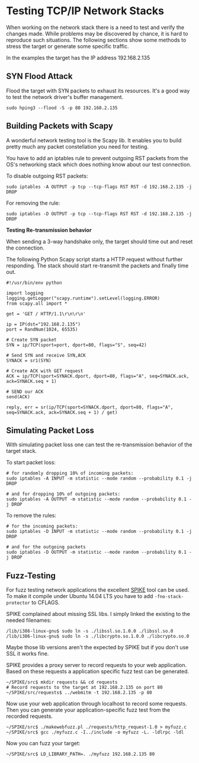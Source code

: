 Testing TCP/IP Network Stacks
=============================

When working on the network stack there is a need to test and verify the
changes made. While problems may be discovered by chance, it is hard to
reproduce such situations. The following sections show some methods to
stress the target or generate some specific traffic.

In the examples the target has the IP address 192.168.2.135

SYN Flood Attack
----------------

Flood the target with SYN packets to exhaust its resources. It\'s a good
way to test the network driver\'s buffer management.

``` {.bash}
sudo hping3 --flood -S -p 80 192.168.2.135
```

Building Packets with Scapy
---------------------------

A wonderful network testing tool is the Scapy lib. It enables you to
build pretty much any packet constellation you need for testing.

You have to add an iptables rule to prevent outgoing RST packets from
the OS\'s networking stack which does nothing know about our test
connection.

To disable outgoing RST packets:

``` {.bash}
sudo iptables -A OUTPUT -p tcp --tcp-flags RST RST -d 192.168.2.135 -j DROP
```

For removing the rule:

``` {.bash}
sudo iptables -D OUTPUT -p tcp --tcp-flags RST RST -d 192.168.2.135 -j DROP
```

**Testing Re-transmission behavior**

When sending a 3-way handshake only, the target should time out and
reset the connection.

The following Python Scapy script starts a HTTP request without further
responding. The stack should start re-transmit the packets and finally
time out.

``` {.python}
#!/usr/bin/env python

import logging
logging.getLogger("scapy.runtime").setLevel(logging.ERROR)
from scapy.all import *

get = 'GET / HTTP/1.1\r\n\r\n'

ip = IP(dst="192.168.2.135")
port = RandNum(1024, 65535)

# Create SYN packet
SYN = ip/TCP(sport=port, dport=80, flags="S", seq=42)

# Send SYN and receive SYN,ACK
SYNACK = sr1(SYN)

# Create ACK with GET request
ACK = ip/TCP(sport=SYNACK.dport, dport=80, flags="A", seq=SYNACK.ack, ack=SYNACK.seq + 1)

# SEND our ACK
send(ACK)

reply, err = sr(ip/TCP(sport=SYNACK.dport, dport=80, flags="A", seq=SYNACK.ack, ack=SYNACK.seq + 1) / get)
```

Simulating Packet Loss
----------------------

With simulating packet loss one can test the re-transmission behavior of
the target stack.

To start packet loss:

``` {.bash}
# for randomly dropping 10% of incoming packets:
sudo iptables -A INPUT -m statistic --mode random --probability 0.1 -j DROP

# and for dropping 10% of outgoing packets:
sudo iptables -A OUTPUT -m statistic --mode random --probability 0.1 -j DROP
```

To remove the rules:

``` {.bash}
# for the incoming packets:
sudo iptables -D INPUT -m statistic --mode random --probability 0.1 -j DROP

# and for the outgoing packets
sudo iptables -D OUTPUT -m statistic --mode random --probability 0.1 -j DROP
```

Fuzz-Testing
------------

For fuzz testing network applications the excellent
[SPIKE](https://www.immunitysec.com/resources-freesoftware.shtml) tool
can be used. To make it compile under Ubuntu 14.04 LTS you have to add
`-fno-stack-protector` to CFLAGS.

SPIKE complained about missing SSL libs. I simply linked the existing to
the needed filenames:

    /lib/i386-linux-gnu$ sudo ln -s ./libssl.so.1.0.0 ./libssl.so.0
    /lib/i386-linux-gnu$ sudo ln -s ./libcrypto.so.1.0.0 ./libcrypto.so.0

Maybe those lib versions aren\'t the expected by SPIKE but if you don\'t
use SSL it works fine.

SPIKE provides a proxy server to record requests to your web
application. Based on these requests a application specific fuzz test
can be generated.

``` {.bash}
~/SPIKE/src$ mkdir requests && cd requests
# Record requests to the target at 192.168.2.135 on port 80
~/SPIKE/src/requests$ ../webmitm -t 192.168.2.135 -p 80
```

Now use your web application through localhost to record some requests.
Then you can generate your application-specific fuzz test from the
recorded requests.

``` {.bash}
~/SPIKE/src$ ./makewebfuzz.pl ./requests/http_request-1.0 > myfuzz.c
~/SPIKE/src$ gcc ./myfuzz.c -I../include -o myfuzz -L. -ldlrpc -ldl
```

Now you can fuzz your target:

``` {.bash}
~/SPIKE/src$ LD_LIBRARY_PATH=. ./myfuzz 192.168.2.135 80
```
